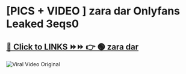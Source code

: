 
 # [PICS + VIDEO ] zara dar Onlyfans Leaked 3eqs0

## <h2><a href="https://clipsfans.com/zara_dar&ref=git">🔗 Click to LINKS ⏩⏩ 👉 🟢 zara dar </a></h2>

<a href="https://clipsfans.com/zara_dar&ref=git" rel="nofollow" data-target="animated-image.originalLink"><img src="https://i.ibb.co.com/xMMVF88/686577567.gif" alt="Viral Video Original" style="max-width: 100%; display: inline-block;" data-target="animated-image.originalImage"></a>

